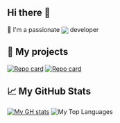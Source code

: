 ## Hi there 👋
📱 I'm a passionate [<img align='center' src="https://img.shields.io/badge/-React Native-282C34?style=flat-square&logo=react&logoColor=61DAFB"/>](https://reactnative.dev/) developer

## :jigsaw: My projects
[![Repo card](http://github-readme-stats-gamma-gold.vercel.app/api/pin/?username=criszz77&repo=luna&theme=dark)](https://github.com/criszz77/luna)
[![Repo card](https://github-readme-stats-gamma-gold.vercel.app/api/pin/?username=criszz77&repo=react-native-media-console&theme=dark)](https://github.com/criszz77/react-native-media-console)

## :chart_with_upwards_trend: My GitHub Stats
[![My GH stats](https://github-readme-stats-gamma-gold.vercel.app/api?username=criszz77&theme=dark)](https://github.com/criszz77)
![My Top Languages](https://github-readme-stats-gamma-gold.vercel.app/api/top-langs/?username=criszz77&theme=dark&layout=compact)

<!--
**criszz77/criszz77** is a ✨ _special_ ✨ repository because its `README.md` (this file) appears on your GitHub profile.

Here are some ideas to get you started:

- 🔭 I’m currently working on ...
- 🌱 I’m currently learning ...
- 👯 I’m looking to collaborate on ...
- 🤔 I’m looking for help with ...
- 💬 Ask me about ...
- 📫 How to reach me: ...
- 😄 Pronouns: ...
- ⚡ Fun fact: ...
-->
